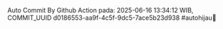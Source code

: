 Auto Commit By Github Action pada: 2025-06-16 13:34:12 WIB, COMMIT_UUID d0186553-aa9f-4c5f-9dc5-7ace5b23d938 #autohijau🗿
